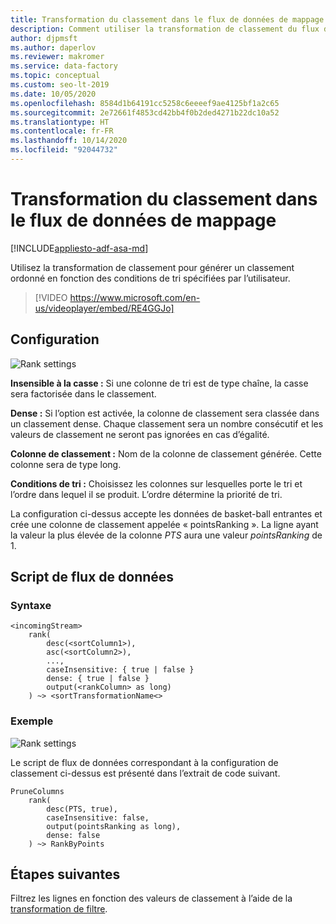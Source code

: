 ```yaml
---
title: Transformation du classement dans le flux de données de mappage
description: Comment utiliser la transformation de classement du flux de données de mappage d’Azure Data Factory pour générer une colonne de classement
author: djpmsft
ms.author: daperlov
ms.reviewer: makromer
ms.service: data-factory
ms.topic: conceptual
ms.custom: seo-lt-2019
ms.date: 10/05/2020
ms.openlocfilehash: 8584d1b64191cc5258c6eeeef9ae4125bf1a2c65
ms.sourcegitcommit: 2e72661f4853cd42bb4f0b2ded4271b22dc10a52
ms.translationtype: HT
ms.contentlocale: fr-FR
ms.lasthandoff: 10/14/2020
ms.locfileid: "92044732"
---
```

# <a name="rank-transformation-in-mapping-data-flow"></a>Transformation du classement dans le flux de données de mappage 

[!INCLUDE[appliesto-adf-asa-md](includes/appliesto-adf-asa-md.md)]

Utilisez la transformation de classement pour générer un classement ordonné en fonction des conditions de tri spécifiées par l’utilisateur. 

> [!VIDEO https://www.microsoft.com/en-us/videoplayer/embed/RE4GGJo]

## <a name="configuration"></a>Configuration

![Rank settings](media/data-flow/rank-configuration.png "Paramètres de classement")

**Insensible à la casse :** Si une colonne de tri est de type chaîne, la casse sera factorisée dans le classement. 

**Dense :** Si l’option est activée, la colonne de classement sera classée dans un classement dense. Chaque classement sera un nombre consécutif et les valeurs de classement ne seront pas ignorées en cas d’égalité.

**Colonne de classement :** Nom de la colonne de classement générée. Cette colonne sera de type long.

**Conditions de tri :** Choisissez les colonnes sur lesquelles porte le tri et l’ordre dans lequel il se produit. L’ordre détermine la priorité de tri.

La configuration ci-dessus accepte les données de basket-ball entrantes et crée une colonne de classement appelée « pointsRanking ». La ligne ayant la valeur la plus élevée de la colonne *PTS* aura une valeur *pointsRanking* de 1.

## <a name="data-flow-script"></a>Script de flux de données

### <a name="syntax"></a>Syntaxe

```
<incomingStream>
    rank(
        desc(<sortColumn1>),
        asc(<sortColumn2>),
        ...,
        caseInsensitive: { true | false }
        dense: { true | false }
        output(<rankColumn> as long)
    ) ~> <sortTransformationName<>
```

### <a name="example"></a>Exemple

![Rank settings](media/data-flow/rank-configuration.png "Paramètres de classement")

Le script de flux de données correspondant à la configuration de classement ci-dessus est présenté dans l’extrait de code suivant.

```
PruneColumns
    rank(
        desc(PTS, true),
        caseInsensitive: false,
        output(pointsRanking as long),
        dense: false
    ) ~> RankByPoints
```

## <a name="next-steps"></a>Étapes suivantes

Filtrez les lignes en fonction des valeurs de classement à l’aide de la [transformation de filtre](data-flow-filter.md).
